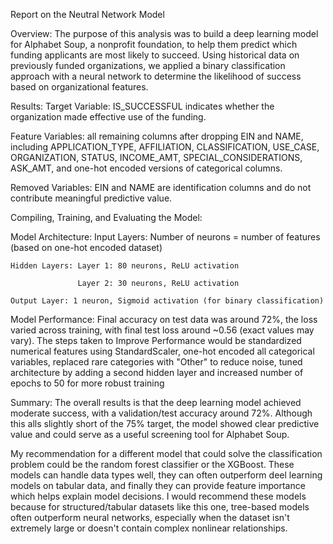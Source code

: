Report on the Neutral Network Model

Overview:
  The purpose of this analysis was to build a deep learning model for Alphabet Soup, a nonprofit foundation, to help them predict which funding applicants are most likely to succeed. Using historical data on previously funded organizations, we applied a binary classification approach with a neural network to determine the likelihood of success based on organizational features.
  
Results:
  Target Variable: IS_SUCCESSFUL indicates whether the organization made effective use of the funding.
  
  Feature Variables: all remaining columns after dropping EIN and NAME, including APPLICATION_TYPE, AFFILIATION, CLASSIFICATION, USE_CASE, ORGANIZATION, STATUS, INCOME_AMT, SPECIAL_CONSIDERATIONS, ASK_AMT, and one-hot encoded versions of categorical columns.
  
  Removed Variables: EIN and NAME are identification columns and do not contribute meaningful predictive value.
  
Compiling, Training, and Evaluating the Model:

  Model Architecture:
    Input Layers:  Number of neurons = number of features (based on one-hot encoded dataset)
    
    Hidden Layers: Layer 1: 80 neurons, ReLU activation
    
                   Layer 2: 30 neurons, ReLU activation
                   
    Output Layer: 1 neuron, Sigmoid activation (for binary classification)
    
  Model Performance:
    Final accuracy on test data was around 72%, the loss varied across training, with final test loss around ~0.56 (exact values may vary). The steps taken to Improve Performance would be standardized numerical features using StandardScaler, one-hot encoded all categorical   variables, replaced rare categories with "Other" to reduce noise, tuned architecture by adding a second hidden layer and increased number of epochs to 50 for more robust training

Summary:
The overall results is that the deep learning model achieved moderate success, with a validation/test accuracy around 72%. Although this alls slightly short of the 75% target, the model showed clear predictive value and could serve as a useful screening tool for Alphabet Soup.

My recommendation for a different model that could solve the classification problem could be the random forest classifier or the XGBoost. These models can handle data types well, they can often outperform deel learning models on tabular data, and finally they can provide feature importance which helps explain model decisions. I would recommend these models because for structured/tabular datasets like this one, tree-based models often outperform neural networks, especially when the dataset isn't extremely large or doesn't contain complex nonlinear relationships.
